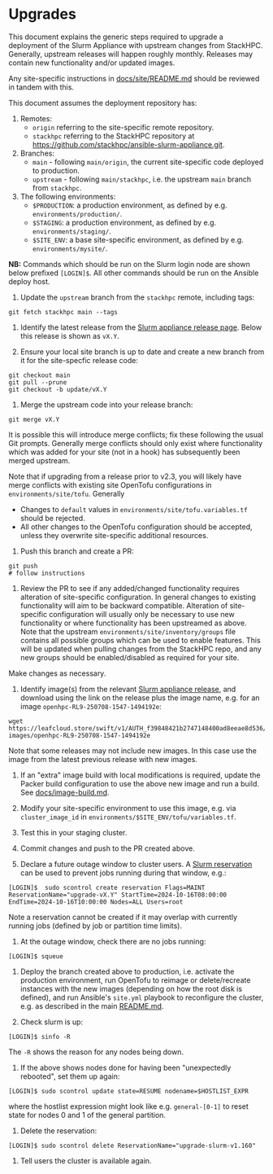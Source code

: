 # Upgrades

This document explains the generic steps required to upgrade a deployment of the Slurm Appliance with upstream changes from StackHPC.
Generally, upstream releases will happen roughly monthly. Releases may contain new functionality and/or updated images.

Any site-specific instructions in [docs/site/README.md](site/README.md) should be reviewed in tandem with this.

This document assumes the deployment repository has:

1. Remotes:
   - `origin` referring to the site-specific remote repository.
   - `stackhpc` referring to the StackHPC repository at <https://github.com/stackhpc/ansible-slurm-appliance.git>.
2. Branches:
   - `main` - following `main/origin`, the current site-specific code deployed to production.
   - `upstream` - following `main/stackhpc`, i.e. the upstream `main` branch from `stackhpc`.
3. The following environments:
   - `$PRODUCTION`: a production environment, as defined by e.g. `environments/production/`.
   - `$STAGING`: a production environment, as defined by e.g. `environments/staging/`.
   - `$SITE_ENV`: a base site-specific environment, as defined by e.g. `environments/mysite/`.

**NB:** Commands which should be run on the Slurm login node are shown below prefixed `[LOGIN]$`.
All other commands should be run on the Ansible deploy host.

1. Update the `upstream` branch from the `stackhpc` remote, including tags:

```shell
git fetch stackhpc main --tags
```

1. Identify the latest release from the [Slurm appliance release page](https://github.com/stackhpc/ansible-slurm-appliance/releases). Below this release is shown as `vX.Y`.

1. Ensure your local site branch is up to date and create a new branch from it for the
   site-specfic release code:

```shell
git checkout main
git pull --prune
git checkout -b update/vX.Y
```

1. Merge the upstream code into your release branch:

```shell
git merge vX.Y
```

It is possible this will introduce merge conflicts; fix these following the usual Git
prompts. Generally merge conflicts should only exist where functionality which was added
for your site (not in a hook) has subsequently been merged upstream.

   Note that if upgrading from a release prior to v2.3, you will likely have merge conflicts
   with existing site OpenTofu configurations in `environments/site/tofu`. Generally
   - Changes to `default` values in `environments/site/tofu.variables.tf` should be rejected.
   - All other changes to the OpenTofu configuration should be accepted, unless they overwrite
     site-specific additional resources.

1. Push this branch and create a PR:

```shell
git push
# follow instructions
```

1. Review the PR to see if any added/changed functionality requires alteration of
   site-specific configuration. In general changes to existing functionality will aim to be
   backward compatible. Alteration of site-specific configuration will usually only be
   necessary to use new functionality or where functionality has been upstreamed as above.
   Note that the upstream `environments/site/inventory/groups` file contains all possible
   groups which can be used to enable features. This will be updated when pulling changes
   from the StackHPC repo, and any new groups should be enabled/disabled as required for
   your site.

Make changes as necessary.

1. Identify image(s) from the relevant [Slurm appliance release](https://github.com/stackhpc/ansible-slurm-appliance/releases), and download
   using the link on the release plus the image name, e.g. for an image `openhpc-RL9-250708-1547-1494192e`:

```shell
wget https://leafcloud.store/swift/v1/AUTH_f39848421b2747148400ad8eeae8d536/openhpc-images/openhpc-RL9-250708-1547-1494192e
```

Note that some releases may not include new images. In this case use the image from the latest previous release with new images.

1. If an "extra" image build with local modifications is required, update the
   Packer build configuration to use the above new image and run a build. See
   [docs/image-build.md](./image-build.md).

1. Modify your site-specific environment to use this image, e.g. via `cluster_image_id` in `environments/$SITE_ENV/tofu/variables.tf`.

1. Test this in your staging cluster.

1. Commit changes and push to the PR created above.

1. Declare a future outage window to cluster users. A [Slurm reservation](https://slurm.schedmd.com/scontrol.html#lbAQ) can be
   used to prevent jobs running during that window, e.g.:

```shell
[LOGIN]$  sudo scontrol create reservation Flags=MAINT ReservationName="upgrade-vX.Y" StartTime=2024-10-16T08:00:00 EndTime=2024-10-16T10:00:00 Nodes=ALL Users=root
```

Note a reservation cannot be created if it may overlap with currently running jobs (defined by job or partition time limits).

1. At the outage window, check there are no jobs running:

```shell
[LOGIN]$ squeue
```

1. Deploy the branch created above to production, i.e. activate the production environment, run OpenTofu to reimage or
   delete/recreate instances with the new images (depending on how the root disk is defined), and run Ansible's `site.yml`
   playbook to reconfigure the cluster, e.g. as described in the main [README.md](../README.md).

1. Check slurm is up:

```shell
[LOGIN]$ sinfo -R
```

The `-R` shows the reason for any nodes being down.

1. If the above shows nodes done for having been "unexpectedly rebooted", set them up again:

```shell
[LOGIN]$ sudo scontrol update state=RESUME nodename=$HOSTLIST_EXPR
```

where the hostlist expression might look like e.g. `general-[0-1]` to reset state for nodes 0 and 1 of the general partition.

1. Delete the reservation:

```shell
[LOGIN]$ sudo scontrol delete ReservationName="upgrade-slurm-v1.160"
```

1. Tell users the cluster is available again.
